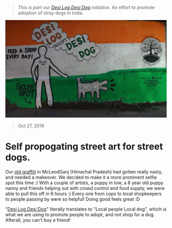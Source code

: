 <!--
Title: Self propogating street art for street dogs "Desi Log Desi Dog" (Local People Local Dog) - Culture Jam #04
-->

> <i>This is part our [Desi Log Desi Dog](/?p=desilogdesidog) initiative.</i> An effort to promote adoption of stray dogs in India.

![Graffiti promoting adoption of stray dogs](/images/grafitti2.jpg)

> Oct 27, 2016

 Self propogating street art for street dogs.
=====

Our [old graffiti](/?p=culturejam02) in McLeodGanj (Himachal Pradesh) had gotten really nasty, and needed a makeover. We decided to make it a more prominent selfie spot this time :) With a couple of artists, a puppy in tow, a 8 year old puppy nanny and friends helping out with crowd control and food supply, we were able to pull this off in 6 hours :) Every one from cops to local shopkeepers to people passing by were so helpful! Doing good feels great :D

"[Desi Log Desi Dog](/?p=desilogdesidog)" literally translates to "Local people Local dog", which is what we are using to promote people to adopt, and not shop for a dog. Afterall, you can't buy a friend! 
